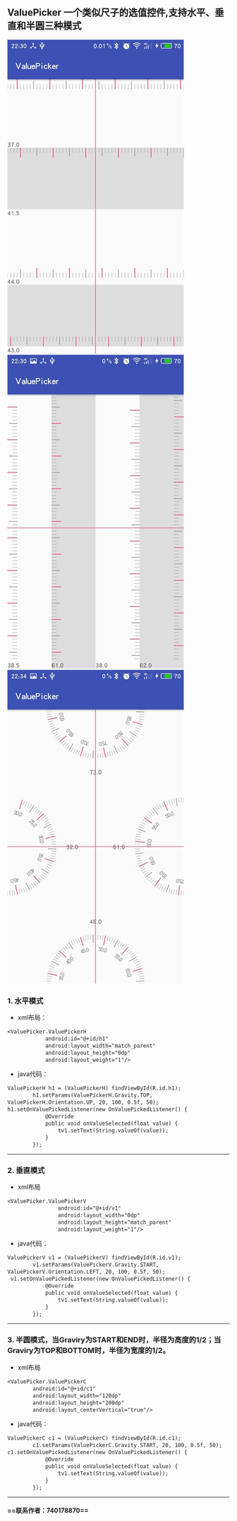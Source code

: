 ## ValuePicker 一个类似尺子的选值控件,支持水平、垂直和半圆三种模式
![水平](https://github.com/BestMafen/Pic/blob/master/ValuePicker/S60908-223031.jpg?raw=true)
![垂直](https://github.com/BestMafen/Pic/blob/master/ValuePicker/S60908-223046.jpg?raw=true)
![半圆](https://github.com/BestMafen/Pic/blob/master/ValuePicker/S60908-223402.jpg?raw=true)
### 1. 水平模式  
- xml布局：

```
<ValuePicker.ValuePickerH
            android:id="@+id/h1"
            android:layout_width="match_parent"
            android:layout_height="0dp"
            android:layout_weight="1"/>
```

- java代码：

```
ValuePickerH h1 = (ValuePickerH) findViewById(R.id.h1);
        h1.setParams(ValuePickerH.Gravity.TOP, ValuePickerH.Orientation.UP, 20, 100, 0.5f, 50);
h1.setOnValuePickedListener(new OnValuePickedListener() {
            @Override
            public void onValueSelected(float value) {
                tv1.setText(String.valueOf(value));
            }
        });
```

---

### 2. 垂直模式
- xml布局  

```
<ValuePicker.ValuePickerV
                android:id="@+id/v1"
                android:layout_width="0dp"
                android:layout_height="match_parent"
                android:layout_weight="1"/>
```

- java代码：

```
ValuePickerV v1 = (ValuePickerV) findViewById(R.id.v1);
        v1.setParams(ValuePickerV.Gravity.START, ValuePickerV.Orientation.LEFT, 20, 100, 0.5f, 50);
 v1.setOnValuePickedListener(new OnValuePickedListener() {
            @Override
            public void onValueSelected(float value) {
                tv1.setText(String.valueOf(value));
            }
        });
```

---

### 3. 半圆模式，当Graviry为START和END时，半径为高度的1/2；当Graviry为TOP和BOTTOM时，半径为宽度的1/2。
- xml布局

```
<ValuePicker.ValuePickerC
        android:id="@+id/c1"
        android:layout_width="120dp"
        android:layout_height="200dp"
        android:layout_centerVertical="true"/>
```

- java代码：

```
ValuePickerC c1 = (ValuePickerC) findViewById(R.id.c1);
        c1.setParams(ValuePickerC.Gravity.START, 20, 100, 0.5f, 50);
c1.setOnValuePickedListener(new OnValuePickedListener() {
            @Override
            public void onValueSelected(float value) {
                tv1.setText(String.valueOf(value));
            }
        });
```

---
#### ==联系作者：740178870==
